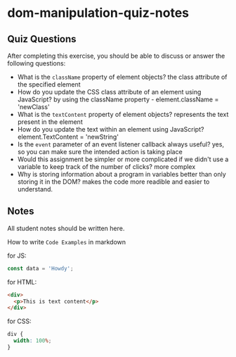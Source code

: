 # dom-manipulation-quiz-notes

## Quiz Questions

After completing this exercise, you should be able to discuss or answer the following questions:

- What is the `className` property of element objects?
  the class attribute of the specified element
- How do you update the CSS class attribute of an element using JavaScript?
  by using the className property - element.className = 'newClass'
- What is the `textContent` property of element objects?
  represents the text present in the element
- How do you update the text within an element using JavaScript?
  element.TextContent = 'newString'
- Is the `event` parameter of an event listener callback always useful?
  yes, so you can make sure the intended action is taking place
- Would this assignment be simpler or more complicated if we didn't use a variable to keep track of the number of clicks?
  more complex
- Why is storing information about a program in variables better than only storing it in the DOM?
  makes the code more readible and easier to understand.

## Notes

All student notes should be written here.

How to write `Code Examples` in markdown

for JS:

```javascript
const data = 'Howdy';
```

for HTML:

```html
<div>
  <p>This is text content</p>
</div>
```

for CSS:

```css
div {
  width: 100%;
}
```
